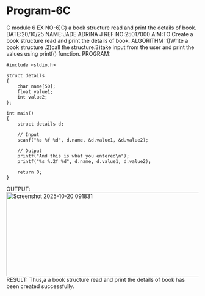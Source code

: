 # Program-6C
C module 6
EX NO-6)C) a book structure read and print the details of book.
DATE:20/10/25
NAME:JADE ADRINA J
REF NO:25017000
AIM:TO Create a book structure read and print the details of book.
ALGORITHM:
1)Write a book structure .2)call the structure.3)take input from the user and print the values using printf() function.
PROGRAM:
```
#include <stdio.h>

struct details
{
    char name[50];
    float value1;
    int value2;
};

int main()
{
    struct details d;

    // Input
    scanf("%s %f %d", d.name, &d.value1, &d.value2);

    // Output
    printf("And this is what you entered\n");
    printf("%s %.2f %d", d.name, d.value1, d.value2);

    return 0;
}
```
OUTPUT:
<img width="899" height="220" alt="Screenshot 2025-10-20 091831" src="https://github.com/user-attachments/assets/795b55cd-6354-4a5d-9bc5-2eea8bcf083a" />
RESULT:
Thus,a a book structure read and print the details of book has been created successfully.


